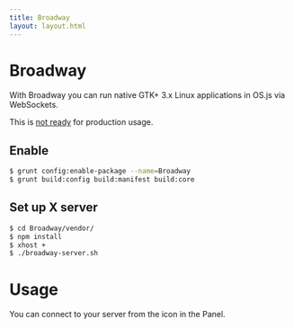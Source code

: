```yaml
---
title: Broadway
layout: layout.html
---
```


# Broadway

With Broadway you can run native GTK+ 3.x Linux applications in OS.js via WebSockets.

This is [not ready](https://github.com/os-js/OS.js/issues/29) for production usage.

## Enable

```bash
$ grunt config:enable-package --name=Broadway
$ grunt build:config build:manifest build:core
```

## Set up X server

```bash
$ cd Broadway/vendor/
$ npm install
$ xhost +
$ ./broadway-server.sh
```

# Usage

You can connect to your server from the icon in the Panel.
